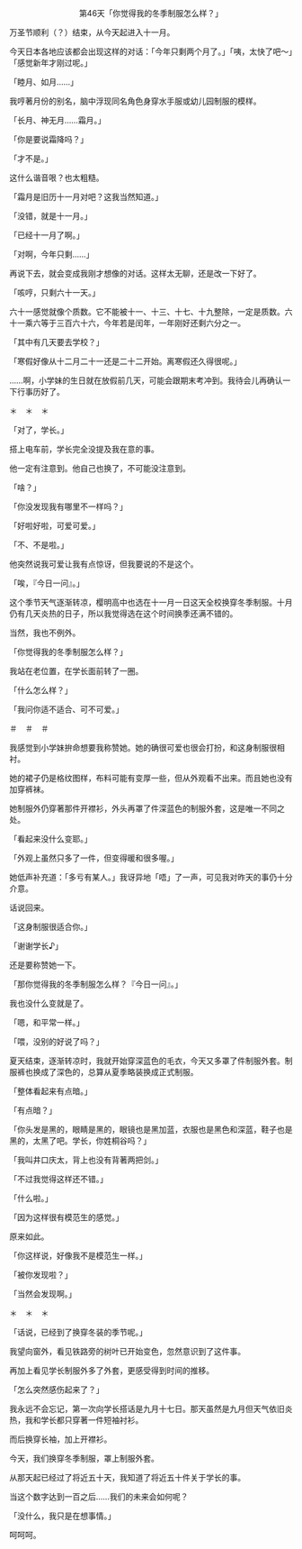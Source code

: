 <p align="center">第46天「你觉得我的冬季制服怎么样？」</p>

万圣节顺利（？）结束，从今天起进入十一月。

今天日本各地应该都会出现这样的对话：「今年只剩两个月了。」「咦，太快了吧～」「感觉新年才刚过呢。」

「睦月、如月……」

我哼著月份的别名，脑中浮现同名角色身穿水手服或幼儿园制服的模样。

「长月、神无月……霜月。」

「你是要说霜降吗？」

「才不是。」

这什么谐音哏？也太粗糙。

「霜月是旧历十一月对吧？这我当然知道。」

「没错，就是十一月。」

「已经十一月了啊。」

「对啊，今年只剩……」

再说下去，就会变成我刚才想像的对话。这样太无聊，还是改一下好了。

「咳哼，只剩六十一天。」

六十一感觉就像个质数。它不能被十一、十三、十七、十九整除，一定是质数。六十一乘六等于三百六十六，今年若是闰年，一年刚好还剩六分之一。

「其中有几天要去学校？」

「寒假好像从十二月二十一还是二十二开始。离寒假还久得很呢。」

……啊，小学妹的生日就在放假前几天，可能会跟期末考冲到。我待会儿再确认一下行事历好了。

＊　＊　＊

「对了，学长。」

搭上电车前，学长完全没提及我在意的事。

他一定有注意到。他自己也换了，不可能没注意到。

「啥？」

「你没发现我有哪里不一样吗？」

「好啦好啦，可爱可爱。」

「不、不是啦。」

他突然说我可爱让我有点惊讶，但我要说的不是这个。

「唉，『今日一问』。」

这个季节天气逐渐转凉，樱明高中也选在十一月一日这天全校换穿冬季制服。十月仍有几天炎热的日子，所以我觉得选在这个时间换季还满不错的。

当然，我也不例外。

「你觉得我的冬季制服怎么样？」

我站在老位置，在学长面前转了一圈。

「什么怎么样？」

「我问你适不适合、可不可爱。」

＃　＃　＃

我感觉到小学妹拚命想要我称赞她。她的确很可爱也很会打扮，和这身制服很相衬。

她的裙子仍是格纹图样，布料可能有变厚一些，但从外观看不出来。而且她也没有加穿裤袜。

她制服外仍穿著那件开襟衫，外头再罩了件深蓝色的制服外套，这是唯一不同之处。

「看起来没什么变耶。」

「外观上虽然只多了一件，但变得暖和很多喔。」

她低声补充道：「多亏有某人。」我讶异地「唔」了一声，可见我对昨天的事仍十分介意。

话说回来。

「这身制服很适合你。」

「谢谢学长♪」

还是要称赞她一下。

「那你觉得我的冬季制服怎么样？『今日一问』。」

我也没什么变就是了。

「嗯，和平常一样。」

「喂，没别的好说了吗？」

夏天结束，逐渐转凉时，我就开始穿深蓝色的毛衣，今天又多罩了件制服外套。制服裤也换成了深色的，总算从夏季略装换成正式制服。

「整体看起来有点暗。」

「有点暗？」

「你头发是黑的，眼睛是黑的，眼镜也是黑加蓝，衣服也是黑色和深蓝，鞋子也是黑的，太黑了吧。学长，你姓桐谷吗？」

「我叫井口庆太，背上也没有背著两把剑。」

「不过我觉得这样还不错。」

「什么啦。」

「因为这样很有模范生的感觉。」

原来如此。

「你这样说，好像我不是模范生一样。」

「被你发现啦？」

「当然会发现啊。」

＊　＊　＊

「话说，已经到了换穿冬装的季节呢。」

我望向窗外，看见铁路旁的树叶已开始变色，忽然意识到了这件事。

再加上看见学长制服外多了外套，更感受得到时间的推移。

「怎么突然感伤起来了？」

我永远不会忘记，第一次向学长搭话是九月十七日。那天虽然是九月但天气依旧炎热，我和学长都只穿著一件短袖衬衫。

而后换穿长袖，加上开襟衫。

今天，我们换穿冬季制服，罩上制服外套。

从那天起已经过了将近五十天，我知道了将近五十件关于学长的事。

当这个数字达到一百之后……我们的未来会如何呢？

「没什么，我只是在想事情。」

呵呵呵。

